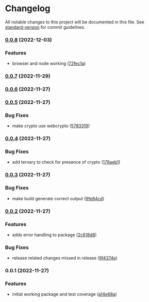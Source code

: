 # Changelog

All notable changes to this project will be documented in this file. See [standard-version](https://github.com/conventional-changelog/standard-version) for commit guidelines.

### [0.0.8](https://github.com/tbusillo/teensy-uuid/compare/v0.0.7...v0.0.8) (2022-12-03)


### Features

* browser and node working ([72fec1a](https://github.com/tbusillo/teensy-uuid/commit/72fec1aa537e4120bc5c38d1d851927ee0f6dffb))

### [0.0.7](https://github.com/tbusillo/teensy-uuid/compare/v0.0.6...v0.0.7) (2022-11-29)

### [0.0.6](https://github.com/tbusillo/teensy-uuid/compare/v0.0.5...v0.0.6) (2022-11-27)

### [0.0.5](https://github.com/tbusillo/teensy-uuid/compare/v0.0.4...v0.0.5) (2022-11-27)

### Bug Fixes

- make crypto use webcrypto ([5783319](https://github.com/tbusillo/teensy-uuid/commit/5783319779085818044486fd9e7c621f090a9e07))

### [0.0.4](https://github.com/tbusillo/teensy-uuid/compare/v0.0.3...v0.0.4) (2022-11-27)

### Bug Fixes

- add ternary to check for presence of crypto ([178aeb1](https://github.com/tbusillo/teensy-uuid/commit/178aeb10f632a80017e7a85143f5ffb22cb33e77))

### [0.0.3](https://github.com/tbusillo/teensy-uuid/compare/v0.0.2...v0.0.3) (2022-11-27)

### Bug Fixes

- make build generate correct output ([9fe84cd](https://github.com/tbusillo/teensy-uuid/commit/9fe84cdbfd1a3103cf6418fc8295a0bc686ebafc))

### [0.0.2](https://github.com/tbusillo/teensy-uuid/compare/v0.0.1...v0.0.2) (2022-11-27)

### Features

- adds error handling to package ([2c618d8](https://github.com/tbusillo/teensy-uuid/commit/2c618d8fdd33a541869351209190db9ff4884ba4))

### Bug Fixes

- release related changes missed in release ([6f4374e](https://github.com/tbusillo/teensy-uuid/commit/6f4374e7fd40d4ead30f67ff4d0a170dc5617c23))

### 0.0.1 (2022-11-27)

### Features

- initial working package and test coverage ([a14e68a](https://github.com/tbusillo/teensy-uuid/commit/a14e68aa95b006b6e5e100798c971275c6eddf87))
